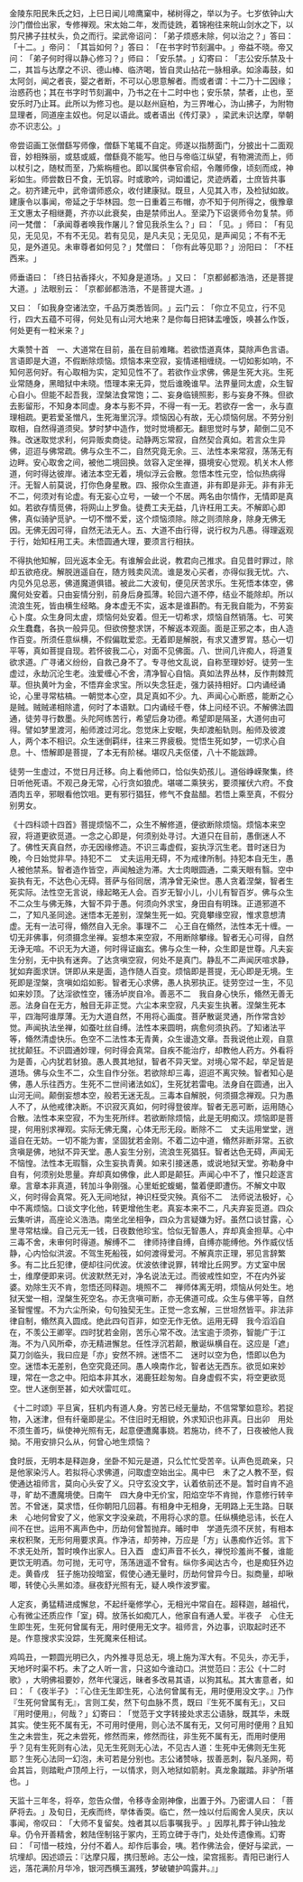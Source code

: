 金陵东阳民朱氏之妇，上巳日闻儿啼鹰窠中，梯树得之，举以为子。七岁依钟山大沙门僧俭出家，专修禅观。宋太始二年，发而徒跣，着锦袍往来皖山剑水之下，以剪尺拂子拄杖头，负之而行。梁武帝诏问：​「弟子烦惑未除，何以治之？​」答曰：​「十二。​」帝问：​「其旨如何？​」答曰：​「在书字时节刻漏中。​」帝益不晓。帝又问：​「弟子何时得以静心修习？​」师曰：​「安乐禁。​」幻寄曰：​「志公安乐禁及十二，其旨与达摩之不识、德山棒、临济喝，皆自灵山拈花一脉相承。如涂毒鼓，如太阿剑，闻之者丧，婴之者断，不可以心思意解者。而或者谓：十二乃十二因缘；治惑药也；其在书字时节刻漏中，乃书之在十二时中也；安乐禁，禁者，止也，至安乐时乃止耳。此所以为修习也。是以赵州庭柏，为三界唯心，沩山拂子，为附物显理者，同道座主奴也。何足以语此。或者语出《传灯录》​，梁武未识达摩，举朝亦不识志公。​」

帝尝诏画工张僧繇写师像，僧繇下笔辄不自定。师遂以指剺面门，分披出十二面观音，妙相殊丽，或慈或威，僧繇竟不能写。他日与帝临江纵望，有物溯流而上，师以杖引之，随杖而至，乃紫栴檀也。即以属供奉官俞绍，令雕师像，顷刻而成，神彩如生。师尝数日不食，无饥容。时或歌吟，词如谶记，灵迹炳着，士庶皆共事之。初齐建元中，武帝谓师惑众，收付建康狱。既旦，人见其入市，及检狱如故。建康令以事闻，帝延之于华林园。忽一日重着三布帽，亦不知于何所得之，俄豫章王文惠太子相继薨，齐亦以此衰矣，由是禁师出人。至梁乃下诏褒师令勿复禁。师问一梵僧：​「承闻尊者唤我作屠儿？曾见我杀生么？​」曰：​「见。​」师曰：​「有见见，无见见，不有不无见。若有见见，是凡夫见；无见见，是声闻见；不有不无见，是外道见。未审尊者如何见？​」梵僧曰：​「你有此等见耶？​」汾阳曰：​「不枉西来。​」

师垂语曰：​「终日拈香择火，不知身是道场。​」又曰：​「京都邺都浩浩，还是菩提大道。​」法眼别云：​「京都邺都浩浩，不是菩提大道。​」

又曰：​「如我身空诸法空，千品万类悉皆同。​」云门云：​「你立不见立，行不见行，四大五蕴不可得，何处见有山河大地来？是你每日把钵盂噇饭，唤甚么作饭，何处更有一粒米来？​」

大乘赞十首　一、大道常在目前，虽在目前难睹。若欲悟道真体，莫除声色言语。言语即是大道，不假断除烦恼。烦恼本来空寂，妄情递相缠绕。一切如影如响，不知何恶何好。有心取相为实，定知见性不了。若欲作业求佛，佛是生死大兆。生死业常随身，黑暗狱中未晓。悟理本来无异，觉后谁晚谁早。法界量同太虗，众生智心自小。但能不起吾我，涅槃法食常饱；二、妄身临镜照影，影与妄身不殊。但欲去影留形，不知身本同虚。身本与影不异，不得一有一无。若欲存一舍一，永与直理相疏。更若爱圣憎凡，生死海里沉浮。烦恼因心有故，无心烦恼何居。不劳分别取相，自然得道须臾。梦时梦中造作，觉时觉境都无。翻思觉时与梦，颠倒二见不殊。改迷取觉求利，何异贩卖商徒。动静两忘常寂，自然契合真如。若言众生异佛，迢迢与佛常疏。佛与众生不二，自然究竟无余。三、法性本来常寂，荡荡无有边畔。安心取舍之间，被他二境回换。敛容入定坐禅，摄境安心觉观。机关木人修道，何时得达彼岸。诸法本空无着，境似浮云会散。忽悟本性元空，恰似热病得汗。无智人前莫说，打你色身星散。四、报你众生直道，非有即是非无。非有非无不二，何须对有论虚。有无妄心立号，一破一个不居。两名由尔情作，无情即是真如。若欲存情觅佛，将网山上罗鱼。徒费工夫无益，几许枉用工夫。不解即心即佛，真似骑驴觅驴。一切不憎不爱，这个烦恼须除。除之则须除身，除身无佛无因。无佛无因可得，自然无法无人。五、大道不由行得，说行权为凡愚。得理返观于行，始知枉用工夫。未悟圆通大理，要须言行相扶。

不得执他知解，回光返本全无。有谁解会此说，教君向己推求。自见昔时罪过，除却五欲疮疣。解脱逍遥自在，随方贱卖风流。谁是发心买者，亦得似我无忧。六、内见外见总恶，佛道魔道俱错。被此二大波旬，便见厌苦求乐。生死悟本体空，佛魔何处安着。只由妄情分别，前身后身孤薄。轮回六道不停，结业不能除却。所以流浪生死，皆由横生经略。身本虚无不实，返本是谁斟酌。有无我自能为，不劳妄心卜度。众生身同太虗，烦恼何处安着。但无一切希求，烦恼自然销落。七、可笑众生蠢蠢，各执一般异见。但欲傍整求饼，不解返本观面。面是正邪之本，由人造作百变。所须任意纵横，不假偏耽爱恋。无着即是解脱，有求又遭罗胃。慈心一切平等，真如菩提自现。若怀彼我二心，对面不见佛面。八、世间几许痴人，将道复欲求道。广寻诸义纷纷，自救己身不了。专寻他文乱说，自称至理妙好。徒劳一生虚过，永劫沉沦生老。浊爱缠心不舍，清净智心自恼。真如法界丛林，反作荆棘荒草。但执黄叶为金，不悟弃金求宝。所以失念狂走，强力装持相好。口内诵经诵论，心里寻常枯槁。一朝觉本心空，具足真如不少。九、声闻心心断惑，能断之心是贼。贼贼递相除遣，何时了本语默。口内诵经千卷，体上问经不识。不解佛法圆通，徒劳寻行数墨。头陀阿练苦行，希望后身功德。希望即是隔圣，大道何由可得。譬如梦里渡河，船师渡过河北。忽觉床上安眠，失却渡船轨则。船师及彼渡人，两个本不相识。众生迷倒羁绊，往来三界疲极。觉悟生死如梦，一切求心自息。十、悟解即是菩提，了本无有阶梯。堪叹凡夫伛偻，八十不能跋蹄。

徒劳一生虚过，不觉日月迁移。向上看他师口，恰似失奶孩儿。道俗峥嵘聚集，终日听他死语。不观己身无常，心行贪如狼虎。堪嗟二乘狭劣，要须摧伏六府。不食酒肉五辛，邪眼看他饮咀。更有邪行猖狂，修气不食盐醋。若悟上乘至真，不假分别男女。

《十四科颂十四首》菩提烦恼不二，众生不解修道，便欲断除烦恼。烦恼本来空寂，将道更欲觅道。一念之心即是，何须别处寻讨。大道只在目前，愚倒迷人不了。佛性天真自然，亦无因缘修造。不识三毒虚假，妄执浮沉生老。昔时迷日为晚，今日始觉非早。持犯不二　丈夫运用无碍，不为戒律所制。持犯本自无生，愚人被他禁系。智者造作皆空，声闻触途为滞。大士肉眼圆通，二乘天眼有翳。空中妄执有无，不达色心无碍。菩萨与俗同居，清净曾无染世。愚人贪着涅槃，智者生死实际。法性空无言说，缘起略无人会。百岁无智小儿，小儿有智百岁。佛与众生不二众生与佛无殊，大智不异于愚。何须向外求宝，身田自有明珠。正道邪道不二，了知凡圣同途。迷悟本无差别，涅槃生死一如。究竟攀缘空寂，惟求意想清虚。无有一法可得，翛然自入无余。事理不二　心王自在翛然，法性本无十缠。一切无非佛事，何须摄念坐禅。妄想本来空寂，不用断除攀缘。智者无心可得，自然无诤无喧。不识无为大道，何时得证幽玄。佛与众生一种，众生即是世尊。凡夫妄生分别，无中执有迷奔。了达贪嗔空寂，何处不是真门。静乱不二声闻厌喧求静，犹如弃面求饼。饼即从来是面，造作随人百变。烦恼即是菩提，无心即是无境。生死即是涅槃，贪嗔如焰如影。智者无心求佛，愚人执邪执正。徒劳空过一生，不见如来妙顶。了达淫欲性空，镬汤垆炭自冷。善恶不二　我自身心快乐，翛然无善无恶。法身自在无方，触目无非正觉。六尘本来空寂，凡夫妄生执著。涅槃生死本平，四海阿谁厚薄。无为大道自然，不用将心画度。菩萨散诞灵通，所作常含妙觉。声闻执法坐禅，如蚕吐丝自缚。法性本来圆明，病愈何须执药。了知诸法平等，翛然清虚快乐。色空不二法性本无青黄，众生谩造文章。吾我说他止观，自意扰扰颠狂。不识圆通妙理，何时得会真常。自疾不能治疗，却教他人药方。外看将为是善，心内犹若豺狼。愚人畏其地狱，智者不异天堂。对境心常不起，举足皆是道场。佛与众生不二，众生自作分张。若欲除却三毒，迢迢不离灾殃。智者知心是佛，愚人乐往西方。生死不二世间诸法如幻，生死犹若雷电。法身自在圆通，出入山河无间。颠倒妄想本空，般若无迷无乱。三毒本自解脱，何须摄念禅观。只为愚人不了，从他戒律决断。不识寂灭真如，何时得登彼岸。智者无恶可断，运用随心合散。法性本来空寂，不为生死所绊。若欲断除烦恼，此是无明痴汉。烦恼即是菩提，何用别求禅观。实际无佛无魔，心体无形无段。断除不二　丈夫运用堂堂，逍遥自在无妨。一切不能为害，坚固犹若金刚。不着二边中道，翛然非断非常。五欲贪嗔是佛，地狱不异天堂。愚人妄生分别，流浪生死猖狂。智者达色无碍，声闻无不恼惶。法性本无瑕翳，众生妄执青黄。如来引接迷愚，或说地狱天堂。弥勒身中自有，何须别处思量。弃却真如佛像，此人即是颠狂。声闻心中不了，惟只趁逐言章。言章本非真道，转加斗争刚强。心里蚯蛇蝮蝎，螫着便即遭伤。不解文中取义，何时得会真常。死入无间地狱，神识枉受灾殃。真俗不二　法师说法极好，心中不离烦恼。口谈文字化他，转更增他生老。真妄本来不二，凡夫弃妄觅道。四众云集听讲，高座论义浩浩。南坐北坐相争，四众为言疑嫌为好。虽然口谈甘露，心里寻常枯燥。自己元无一钱，日夜数他珍宝。恰似无智愚人，弃却真金担草。心中三毒不舍，未审何时得道。解缚不二　律师持律自缚，自缚亦能缚他。外作威仪恬静，心内恰似洪波。不驾生死船筏，如何渡得爱河。不解真宗正理，邪见言辞繁多。有二比丘犯律，便却往问优波。优波依律说罪，转增比丘网罗。方丈室中居士，维摩便即来诃。优波默然无对，净名说法无过。而彼戒性如空，不在内外娑婆。劝除生灭不肯，忽悟还同释迦。境照不二　禅师体离无明，烦恼从何处生。地狱天堂一相，涅槃生死空名。亦无贪嗔可断，亦无佛道可成。众生与佛平等，自然圣智惺惺。不为六尘所染，句句独契无生。正觉一念玄解，三世坦然皆平。非法非律自制，翛然真入圆成。绝此四句百非，如空无作无依。运用无碍　我今滔滔自在，不羡公王卿宰。四时犹若金刚，苦乐心常不改。法宝逾于须弥，智能广于江海。不为八风所牵，亦无精进懈怠。任性浮沉若颠，散诞纵横自在。这应是「遮」莫刀剑临头，我曰应是「亦」安然不辨。迷悟不二　迷时以空为色，悟即以色为空。迷悟本无差别，色空究竟还同。愚人唤南作北，智者达无西东。欲觅如来妙理，常在一念之中。阳焰本非其水，渴鹿狂趁匆匆。自身虚假不实，将空更欲觅空。世人迷倒至甚，如犬吠雷叿叿。

《十二时颂》平旦寅，狂机内有道人身。穷苦已经无量劫，不信常擎如意珍。若捉物，入迷津，但有纤毫即是尘。不住旧时无相貌，外求知识也非真。日出卯　用处不须生善巧，纵使神光照有无，起意便遭魔事娆。若施功，终不了，日夜被他人我拗。不用安排只么从，何曾心地生烦恼？

食时辰，无明本是释迦身，坐卧不知元是道，只么忙忙受苦辛。认声色觅疏亲，只是他家染污人。若拟将心求佛道，问取虚空始出尘。禺中巳　未了之人教不至，假使通达祖师言，莫向心头安了义。只守玄没文字，认着依前还不是。暂时自肯不追寻，旷劫不遭魔境使。日南午　四大身中无价宝，阳焰空华不肯抛，作意修行转辛苦。不曾迷，莫求悟，任你朝阳几回暮。有相身中无相身，无明路上无生路。日联未　心地何曾安了义，他家文字没亲疏，不用将心求的意。任纵横绝忌讳，长在人间不在世。运用不离声色中，历劫何曾暂抛弃。晡时申　学道先须不厌贫，有相本来权积聚，无形何用要求真。作净洁，却劳神，万应是「方」认愚痴作近邻。言下不求无处所，暂时唤作出家人。日入酉　虚幻声音不长久，禅悦珍羞尚不餐，谁能更饮无明酒。勿可抛，无可守，荡荡逍遥不曾有。纵你多闻达古今，也是痴狂外边走。黄昏戌　狂子施功投暗室，假使心通无量时，历劫何曾异今日。拟商量，却啾唧，转使心头黑如漆。昼夜舒光照有无，疑人唤作波罗蜜。

人定亥，勇猛精进成懈怠，不起纤毫修学心，无相光中常自在。超释迦，越祖代，心有微尘还质应作「室」碍。放荡长如痴兀人，他家自有通人爱。半夜子　心住无生即生死，生死何曾属有无，用时便用无文字。祖师言，外边事，识取起时还不是。作意搜求实没踪，生死魔来任相试。

鸡鸣丑，一颗圆光明已久，内外推寻觅总无，境上施为浑大有。不见头，亦无手，天地坏时渠不朽。未了之人听一言，只这如今谁动口。洪觉范曰：志公《十二时歌》​，大明佛祖要妙，然年代寖远，昧者多改易其语，以狗其私。其大害意者，如曰：​「​《夜半子》​：『心住无生即生死，心法何曾属有无，用时便用没文字。』乃作『生死何曾属有无』，言则工矣，然下句血脉不贯，既曰『生死不属有无』，又曰『用时便用』，何哉？​」幻寄曰：​「觉范于文字转接处求志公语脉，既其华，未既其实。使生死不属有无，不可用时便用，则心法不属有无，又何可用时便用？且知生之未尝生，死之未尝死，修然而来，修然而往，非生死不属有无，而用时便用乎？见有生死则有心法，见无生死则无心法，不见古人道：生死中无佛则无生死耶？生死心法同一幻泡，未可若是分别也。志公诸赞咏，拔善恶刺，裂凡圣网，苟会其旨，则踏毗卢顶颅上行，一以情求，则入地狱如箭射。真龙象蹴踏。非驴所堪也。​」

天监十三年冬，将卒，忽告众僧，令移寺金刚神像，出置于外。乃密谓人曰：​「菩萨将去。​」及旬日，无疾而终，举体香耎。临亡，然一烛以付后阁舍人吴庆，庆以事闻，帝叹曰：​「大师不复留矣。烛者其以后事嘱我乎。​」因厚礼葬于钟山独龙阜。仍令开善精舍，敕陆侄制铭于冢内，王筠立碑于寺门，处处传遗像焉。幻寄曰：​「可惜一枝烛，分付不着人。却作后事会，咦。若作佛法会，便好与梁武，一坑埋却。因述颂云：『达摩只履，携归葱岭。志公一烛，梁宫摇影。青阳已谢行人远，落花满阶月华冷，银河西横玉漏残，梦破辘护鸣露井。』」